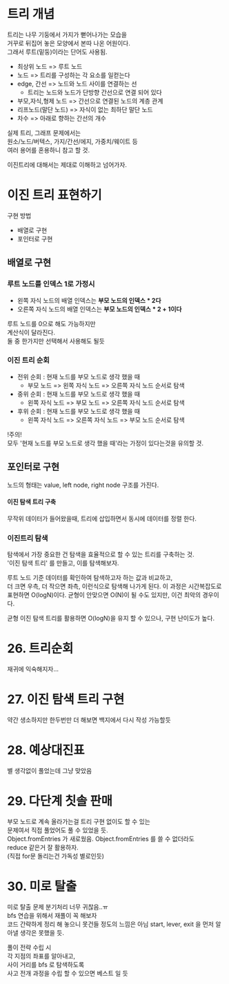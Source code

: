 # 트리 개념

트리는 나무 기둥에서 가지가 뻗어나가는 모습을  
거꾸로 뒤집어 놓은 모양에서 본따 나온 어원이다.    
그래서 루트(밑둥)이라는 단어도 사용됨.

- 최상위 노드 => 루트 노드
- 노드 => 트리를 구성하는 각 요소를 일컫는다
- edge, 간선 => 노드와 노드 사이를 연결하는 선
  - 트리는 노드와 노드가 단방향 간선으로 연결 되어 있다
- 부모,자식,형제 노드 => 간선으로 연결된 노드의 계층 관계
- 리프노드(말단 노드) => 자식이 없는 최하단 말단 노드
- 차수 => 아래로 향하는 간선의 개수

실제 트리, 그래프 문제에서는  
원소/노드/버텍스, 가지/간선/에지, 가중치/웨이트 등  
여러 용어를 혼용하니 참고 할 것.

이진트리에 대해서는 제대로 이해하고 넘어가자.

# 이진 트리 표현하기
구현 방법
- 배열로 구현
- 포인터로 구현

## 배열로 구현
### 루트 노드를 인덱스 1로 가정시
- 왼쪽 자식 노드의 배열 인덱스는 **부모 노드의 인덱스 * 2다**
- 오른쪽 자식 노드의 배열 인덱스는 **부모 노드의 인덱스 * 2 + 1이다**

루트 노드를 0으로 해도 가능하지만  
계산식이 달라진다.  
둘 중 한가지만 선택해서 사용해도 될듯

### 이진 트리 순회
- 전위 순회 : 현재 노드를 부모 노드로 생각 했을 때
  - 부모 노드 => 왼쪽 자식 노드 => 오른쪽 자식 노드 순서로 탐색
- 중위 순회 : 현재 노드를 부모 노드로 생각 했을 때
  - 왼쪽 자식 노드 => 부모 노드 => 오른쪽 자식 노드 순서로 탐색
- 후위 순회 : 현재 노드를 부모 노드로 생각 했을 때
  - 왼쪽 자식 노드 => 오른쪽 자식 노드 => 부모 노드 순서로 탐색

!주의!   
모두 '현재 노드를 부모 노드로 생각 했을 때'라는 가정이 있다는것을 유의할 것.

## 포인터로 구현
노드의 형태는 value, left node, right node 구조를 가진다.

#### 이진 탐색 트리 구축
무작위 데이터가 들어왔을때, 트리에 삽입하면서 동시에 데이터를 정렬 한다.

### 이진트리 탐색
탐색에서 가장 중요한 건 탐색을 효율적으로 할 수 있는 트리를 구축하는 것.  
'이진 탐색 트리' 를 만들고, 이를 탐색해보자.

루트 노드 기준 데이터를 확인하여 탐색하고자 하는 값과 비교하고,  
더 크면 우측, 더 작으면 좌측, 이런식으로 탐색해 나가게 된다.
이 과정은 시간복잡도로 표현하면 O(logN)이다.
균형이 안맞으면 O(N)이 될 수도 있지만, 이건 최악의 경우이다.

균형 이진 탐색 트리를 활용하면 O(logN)을 유지 할 수 있으나, 구현 난이도가 높다.


# 26. 트리순회
재귀에 익숙해지자...

# 27. 이진 탐색 트리 구현
약간 생소하지만 한두번만 더 해보면 백지에서 다시 작성 가능할듯

# 28. 예상대진표
별 생각없이 풀었는데 그냥 맞았음

# 29. 다단계 칫솔 판매
부모 노드로 계속 올라가는걸 트리 구현 없이도 할 수 있는  
문제여서 직접 풀었어도 풀 수 있었을 듯.  
Object.fromEntries 가 새로웠음.
Object.fromEntries 를 쓸 수 없더라도  
reduce 같은거 잘 활용하자.  
(직접 for문 돌리는건 가독성 별로인듯)

# 30. 미로 탈출
미로 탈출 문제 분기처리 너무 귀찮음..ㅠ  
bfs 연습을 위해서 재풀이 꼭 해보자  
코드 간략하게 정리 해 놓으니 못건들 정도의 느낌은 아님
start, lever, exit 을 먼저 알아낼 생각은 못했을 듯.

풀이 전략 수립 시  
각 지점의 좌표를 알아내고,  
사이 거리를 bfs 로 탐색하도록  
사고 전개 과정을 수립 할 수 있으면 베스트 일 듯
